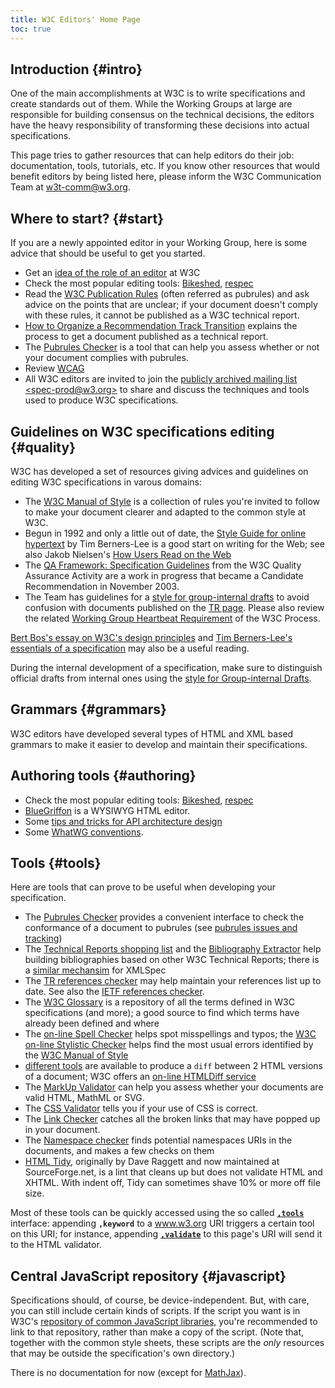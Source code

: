 ```yaml
---
title: W3C Editors' Home Page
toc: true
---
```


## Introduction {#intro}

One of the main accomplishments at W3C is to write specifications and create standards out of them. While the Working Groups at large are responsible for building consensus on the technical decisions, the editors have the heavy responsibility of transforming these decisions into actual specifications.

This page tries to gather resources that can help editors do their job: documentation, tools, tutorials, etc. If you know other resources that would benefit editors by being listed here, please inform the W3C Communication Team at [w3t-comm@w3.org](mailto:w3t-comm@w3.org).

## Where to start? {#start}

If you are a newly appointed editor in your Working Group, here is some advice that should be useful to get you started.

- Get an [idea of the role of an editor](role.html) at W3C
- Check the most popular editing tools: [Bikeshed](https://speced.github.io/bikeshed/), [respec](https://github.com/speced/respec/wiki)
- Read the [W3C Publication Rules](/pubrules/doc/) (often referred as pubrules) and ask advice on the points that are unclear; if your document doesn't comply with these rules, it cannot be published as a W3C technical report.
- [How to Organize a Recommendation Track Transition](/Guide/transitions) explains the process to get a document published as a technical report.
- The [Pubrules Checker](/pubrules) is a tool that can help you assess whether or not your document complies with pubrules.
- Review [WCAG](/TR/WCAG/)
- All W3C editors are invited to join the [publicly archived mailing list &lt;spec-prod@w3.org&gt;](http://lists.w3.org/Archives/Public/spec-prod/) to share and discuss the techniques and tools used to produce W3C specifications.

## Guidelines on W3C specifications editing {#quality}

W3C has developed a set of resources giving advices and guidelines on editing W3C specifications in varous domains:

- The [W3C Manual of Style](../manual-of-style/) is a collection of rules you're invited to follow to make your document clearer and adapted to the common style at W3C.
- Begun in 1992 and only a little out of date, the [Style Guide for online hypertext](../../Provider/Style/) by Tim Berners-Lee is a good start on writing for the Web; see also Jakob Nielsen's [How Users Read on the Web](http://www.useit.com/alertbox/9710a.html)
- The [QA Framework: Specification Guidelines](../../TR/qaframe-spec/) from the W3C Quality Assurance Activity are a work in progress that became a Candidate Recommendation in November 2003.
- The Team has guidelines for a [style for group-internal drafts](editors-draft.html) to avoid confusion with documents published on the [TR page](/TR). Please also review the related [Working Group Heartbeat Requirement](/policies/process/#revising-wd) of the W3C Process.

[Bert Bos's essay on W3C's design principles](http://www.w3.org/People/Bos/DesignGuide/introduction) and [Tim Berners-Lee's essentials of a specification](http://www.w3.org/1999/09/specification) may also be a useful reading.

During the internal development of a specification, make sure to distinguish official drafts from internal ones using the [style for Group-internal Drafts](editors-draft.html).

## Grammars {#grammars}

W3C editors have developed several types of HTML and XML based grammars to make it easier to develop and maintain their specifications.

## Authoring tools {#authoring}

- Check the most popular editing tools: [Bikeshed](https://speced.github.io/bikeshed/), [respec](https://github.com/speced/respec/wiki)
- [BlueGriffon](http://www.bluegriffon.org/) is a WYSIWYG HTML editor.
- Some [tips and tricks for API architecture design](http://scriptlib-cg.github.com/api-design-cookbook/)
- Some [WhatWG conventions](http://wiki.whatwg.org/wiki/Howto_spec).

## Tools {#tools}

Here are tools that can prove to be useful when developing your specification.

- The [Pubrules Checker](http://www.w3.org/pubrules) provides a convenient interface to check the conformance of a document to pubrules (see [pubrules issues and tracking](http://github.com/w3c/specberus/issues))
- The [Technical Reports shopping list](http://www.w3.org/2000/06/webdata/xslt?xslfile=http%3A%2F%2Fwww.w3.org%2F2005%2F06%2Ftr-shopping.xsl&xmlfile=http%3A%2F%2Fwww.w3.org%2F2002%2F01%2Ftr-automation%2Ftr.rdf) and the [Bibliography Extractor](http://www.w3.org/2002/01/tr-automation/tr-biblio-ui) help building bibliographies based on other W3C Technical Reports; there is a [similar mechansim](http://lists.w3.org/Archives/Public/spec-prod/2003OctDec/0002.html) for XMLSpec
- The [TR references checker](/2004/07/references-checker-ui) may help maintain your references list up to date. See also the [IETF references checker](/2007/05/ietf-references-checker).
- The [W3C Glossary](/2003/glossary/) is a repository of all the terms defined in W3C specifications (and more); a good source to find which terms have already been defined and where
- The [on-line Spell Checker](http://www.w3.org/2002/01/spellchecker) helps spot misspellings and typos; the [W3C on-line Stylistic Checker](/2002/08/diction) helps find the most usual errors identified by the [W3C Manual of Style](/2001/06/manual/)
- [different tools](http://esw.w3.org/topic/HtmlDiff) are available to produce a `diff` between 2 HTML versions of a document; W3C offers an [on-line HTMLDiff service](http://www.w3.org/2007/10/htmldiff)
- The [MarkUp Validator](http://validator.w3.org/) can help you assess whether your documents are valid HTML, MathML or SVG.
- The [CSS Validator](http://jigsaw.w3.org/css-validator/) tells you if your use of CSS is correct.
- The [Link Checker](http://validator.w3.org/checklink) catches all the broken links that may have popped up in your document.
- The [Namespace checker](http://www.w3.org/2003/09/nschecker) finds potential namespaces URIs in the documents, and makes a few checks on them
- [HTML Tidy](http://tidy.sourceforge.net/), originally by Dave Raggett and now maintained at SourceForge.net, is a lint that cleans up but does not validate HTML and XHTML. With indent off, Tidy can sometimes shave 10% or more off file size.

Most of these tools can be quickly accessed using the so called  **[`,tools`](./,tools)** interface: appending **`,keyword`** to a www.w3.org URI triggers a certain tool on this URI; for instance, appending **[`,validate`](,validate)** to this page's URI will send it to the HTML validator.

## Central JavaScript repository {#javascript}

Specifications should, of course, be device-independent. But, with care, you can still include certain kinds of scripts. If the script you want is in W3C's [repository of common JavaScript libraries,](../../scripts/) you're recommended to link to that repository, rather than make a copy of the script. (Note that, together with the common style sheets, these scripts are the *only* resources that may be outside the specification's own directory.)

There is no documentation for now (except for [MathJax](https://www.w3.org/scripts/MathJax/)).

